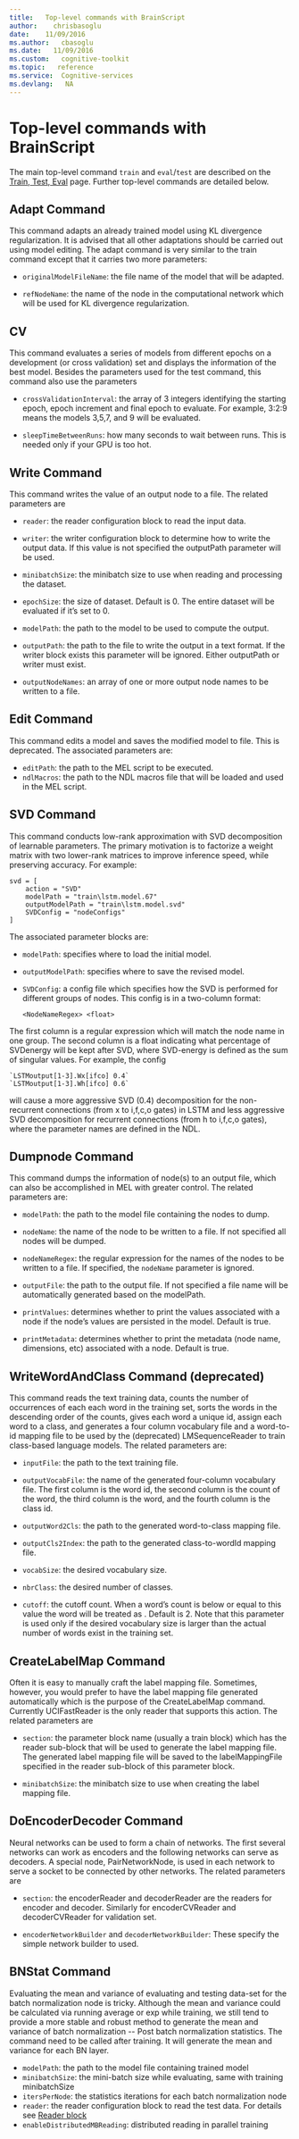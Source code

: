 ```yaml
---
title:   Top-level commands with BrainScript
author:    chrisbasoglu
date:    11/09/2016
ms.author:   cbasoglu
ms.date:   11/09/2016
ms.custom:   cognitive-toolkit
ms.topic:   reference
ms.service:  Cognitive-services
ms.devlang:   NA
---
```


# Top-level commands with BrainScript

The main top-level command `train` and `eval`/`test` are described on the [Train, Test, Eval](./BrainScript-Train-Test-Eval.md) page. Further top-level commands are detailed below.

## Adapt Command
This command adapts an already trained model using KL divergence regularization. It is advised that all other adaptations should be carried out using model editing. The adapt command is very similar to the train command except that it carries two more parameters:
* `originalModelFileName`: the file name of the model that will be adapted.

* `refNodeName`: the name of the node in the computational network which will be used for KL divergence regularization.

## CV
This command evaluates a series of models from different epochs on a development (or cross validation) set and displays the information of the best model. Besides the parameters used for the test command, this command also use the parameters
* `crossValidationInterval`: the array of 3 integers identifying the starting epoch, epoch increment and final epoch to evaluate. For example, 3:2:9 means the models 3,5,7, and 9 will be evaluated.

* `sleepTimeBetweenRuns`: how many seconds to wait between runs. This is needed only if your GPU is too hot.

## Write Command
This command writes the value of an output node to a file. The related parameters are
* `reader`: the reader configuration block to read the input data.

* `writer`: the writer configuration block to determine how to write the output data. If this value is not specified the outputPath parameter will be used.

* `minibatchSize`: the minibatch size to use when reading and processing the dataset.

* `epochSize`: the size of dataset. Default is 0. The entire dataset will be evaluated if it’s set to 0.

* `modelPath`: the path to the model to be used to compute the output.

* `outputPath`: the path to the file to write the output in a text format. If the writer block exists this parameter will be ignored. Either outputPath or writer must exist.

* `outputNodeNames`: an array of one or more output node names to be written to a file.

## Edit Command
This command edits a model and saves the modified model to file. This is deprecated. The associated parameters are:

* `editPath`: the path to the MEL script to be executed.
* `ndlMacros`: the path to the NDL macros file that will be loaded and used in the MEL script.

## SVD Command
This command conducts low-rank approximation with SVD decomposition of learnable parameters. The primary motivation is to factorize a weight matrix with two lower-rank matrices to improve inference speed, while preserving accuracy. For example:

    svd = [
        action = "SVD"
        modelPath = "train\lstm.model.67"
        outputModelPath = "train\lstm.model.svd"
        SVDConfig = "nodeConfigs"
    ]

The associated parameter blocks are:
* `modelPath`: specifies where to load the initial model.

* `outputModelPath`: specifies where to save the revised model.

* `SVDConfig`: a config file which specifies how the SVD is performed for different groups of nodes. This config is in a two-column format: 

    `<NodeNameRegex> <float>`

The first column is a regular expression which will match the node name in one group. The second column is a float indicating what percentage of SVDenergy will be kept after SVD, where SVD-energy is defined as the sum of singular values. For example, the config

    `LSTMoutput[1-3].Wx[ifco] 0.4`
    `LSTMoutput[1-3].Wh[ifco] 0.6`

will cause a more aggressive SVD (0.4) decomposition for the non-recurrent connections (from x to i,f,c,o gates) in LSTM and less aggressive SVD decomposition for recurrent connections (from h to i,f,c,o gates), where the parameter names are defined in the NDL.

## Dumpnode Command
This command dumps the information of node(s) to an output file, which can also be accomplished in MEL with greater control. The related parameters are:
* `modelPath`: the path to the model file containing the nodes to dump.

* `nodeName`: the name of the node to be written to a file. If not specified all nodes will be dumped.

* `nodeNameRegex`: the regular expression for the names of the nodes to be written to a file. If specified, the `nodeName` parameter is ignored. 

* `outputFile`: the path to the output file. If not specified a file name will be automatically generated based on the modelPath.

* `printValues`: determines whether to print the values associated with a node if the node’s values are persisted in the model. Default is true.

* `printMetadata`: determines whether to print the metadata (node name, dimensions, etc) associated with a node. Default is true.

## WriteWordAndClass Command (deprecated)
This command reads the text training data, counts the number of occurrences of each each word in the training set, sorts the words in the descending order of the counts, gives each word a unique id, assign each word to a class, and generates
a four column vocabulary file and a word-to-id mapping file to be used by the (deprecated) LMSequenceReader to train class-based language models. The related parameters are:
* `inputFile`: the path to the text training file.

* `outputVocabFile`: the name of the generated four-column vocabulary file. The first column is the word id, the second column is the count of the word, the third column is the word, and the fourth column is the class id.

* `outputWord2Cls`: the path to the generated word-to-class mapping file.

* `outputCls2Index`: the path to the generated class-to-wordId mapping file.

* `vocabSize`: the desired vocabulary size.

* `nbrClass`: the desired number of classes.

* `cutoff`: the cutoff count. When a word’s count is below or equal to this value the word will be treated as <unk>. Default is 2. Note that this parameter is used only if the desired vocabulary size is larger than the actual number of words exist in the training set.

## CreateLabelMap Command
Often it is easy to manually craft the label mapping file. Sometimes, however, you would prefer to have the label mapping file generated automatically which is the purpose of the CreateLabelMap command. Currently UCIFastReader is the only reader that supports this action. The related parameters are 
* `section`: the parameter block name (usually a train block) which has the reader sub-block that will be used to generate the label mapping file. The generated label mapping file will be saved to the labelMappingFile specified in the reader sub-block of this parameter block.

* `minibatchSize`: the minibatch size to use when creating the label mapping file.

## DoEncoderDecoder Command
Neural networks can be used to form a chain of networks. The first several networks can work as encoders and the following networks can serve as decoders. A special node, PairNetworkNode, is used in each network to serve a socket to be
connected by other networks. The related parameters are 
* `section`: the encoderReader and decoderReader are the readers for encoder and decoder. Similarly for encoderCVReader and decoderCVReader for validation set.

* `encoderNetworkBuilder` and `decoderNetworkBuilder`: These specify the simple network builder to used.

## BNStat Command
Evaluating the mean and variance of evaluating and testing data-set for the batch normalization node is tricky. Although the mean and variance could be calculated via running average or exp while training, we still tend to provide a more stable and robust method to generate the mean and variance of batch normalization -- Post batch normalization statistics. The command need to be called after training. It will generate the mean and variance for each BN layer.
* `modelPath`: the path to the model file containing trained model
* `minibatchSize`: the mini-batch size while evaluating, same with training minibatchSize
* `itersPerNode`: the statistics iterations for each batch normalization node
* `reader`: the reader configuration block to read the test data. For details see [Reader block](./BrainScript-Reader-block.md)
* `enableDistributedMBReading`: distributed reading in parallel training
